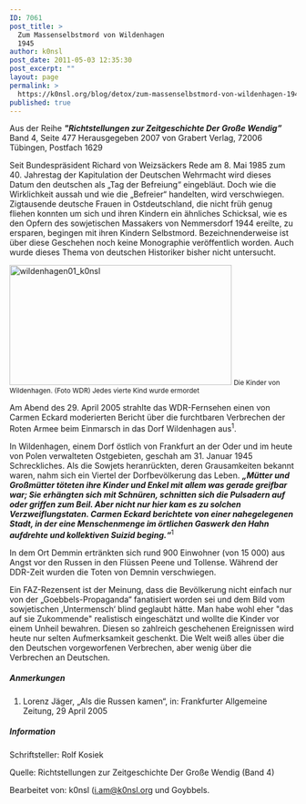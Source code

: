 ```yaml
---
ID: 7061
post_title: >
  Zum Massenselbstmord von Wildenhagen
  1945
author: k0nsl
post_date: 2011-05-03 12:35:30
post_excerpt: ""
layout: page
permalink: >
  https://k0nsl.org/blog/detox/zum-massenselbstmord-von-wildenhagen-1945/
published: true
---
```

<div class="et-box et-shadow">
<div class="et-box-content"><p>Aus der Reihe <strong><em>"Richtstellungen zur Zeitgeschichte Der Große Wendig”</em></strong> Band 4, Seite 477 Herausgegeben 2007 von Grabert Verlag, 72006 Tübingen, Postfach 1629</p></div></div>

Seit Bundespräsident Richard von Weizsäckers Rede am 8. Mai 1985 zum 40. Jahrestag der Kapitulation der Deutschen Wehrmacht wird dieses Datum den deutschen als „Tag der Befreiung“ eingebläut. Doch wie die Wirklichkeit aussah und wie die „Befreier“ handelten, wird verschwiegen. Zigtausende deutsche Frauen in Ostdeutschland, die nicht früh genug fliehen konnten um sich und ihren Kindern ein ähnliches Schicksal, wie es den Opfern des sowjetischen Massakers von Nemmersdorf 1944 ereilte, zu ersparen, begingen mit ihren Kindern Selbstmord. Bezeichnenderweise ist über diese Geschehen noch keine Monographie veröffentlich worden. Auch wurde dieses Thema von deutschen Historiker bisher nicht untersucht.

<img src="https://k0nsl.img-cdn.ru/blog/k1/uploads/2016/05/wildenhagen01_k0nsl.jpg" alt="wildenhagen01_k0nsl" width="390" height="211" class="aligncenter size-full wp-image-7064" />
<small>Die Kinder von Wildenhagen.  (Foto WDR) Jedes vierte Kind wurde ermordet</small>

Am Abend des 29. April 2005 strahlte das WDR-Fernsehen einen von Carmen Eckard moderierten Bericht über die furchtbaren Verbrechen der Roten Armee beim Einmarsch in das Dorf Wildenhagen aus<sup>1</sup>.

In Wildenhagen, einem Dorf östlich von Frankfurt an der Oder und im heute von Polen verwalteten Ostgebieten, geschah am 31. Januar 1945 Schreckliches. Als die Sowjets heranrückten, deren Grausamkeiten bekannt waren, nahm sich ein Viertel der Dorfbevölkerung das Leben. <strong><em>„Mütter und Großmütter töteten ihre Kinder und Enkel mit allem was gerade greifbar war; Sie erhängten sich mit Schnüren, schnitten sich die Pulsadern auf oder griffen zum Beil. Aber nicht nur hier kam es zu solchen Verzweiflungstaten. Carmen Eckard berichtete von einer nahegelegenen Stadt, in der eine Menschenmenge im örtlichen Gaswerk den Hahn aufdrehte und kollektiven Suizid beging.“</em></strong><sup>1</sup>

In dem Ort Demmin ertränkten sich rund 900 Einwohner (von 15 000) aus Angst vor den Russen in den Flüssen Peene und Tollense. Während der DDR-Zeit wurden die Toten von Demnin verschwiegen.

Ein FAZ-Rezensent ist der Meinung, dass die Bevölkerung nicht einfach nur von der „Goebbels-Propaganda“ fanatisiert worden sei und dem Bild vom sowjetischen ‚Untermensch‘ blind geglaubt hätte. Man habe wohl eher "das auf sie Zukommende" realistisch eingeschätzt und wollte die Kinder vor einem Unheil bewahren.
Diesen so zahlreich geschehenen Ereignissen wird heute nur selten Aufmerksamkeit geschenkt. Die Welt weiß alles über die den Deutschen vorgeworfenen Verbrechen, aber wenig über die Verbrechen an Deutschen.

<div class="divider"><h5><span>Anmerkungen</span></h5></div>
<ol>
  <li>Lorenz Jäger, „Als die Russen kamen“, in: Frankfurter Allgemeine Zeitung, 29 April 2005</li>
</ol>

<div class="divider"><h5><span>Information</span></h5></div>

Schriftsteller: Rolf Kosiek

Quelle: Richtstellungen zur Zeitgeschichte Der Große Wendig (Band 4)

Bearbeitet von: k0nsl (i.am@k0nsl.org und Goybbels.